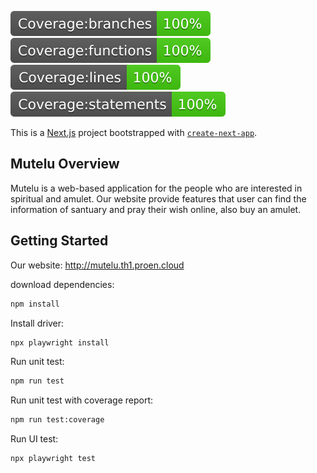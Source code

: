 ![Branches](.github/badges/badge-branches.svg)
![Functions](.github/badges/badge-functions.svg)
![Lines](.github/badges/badge-lines.svg)
![Statements](.github/badges/badge-statements.svg)

This is a [Next.js](https://nextjs.org/) project bootstrapped with [`create-next-app`](https://github.com/vercel/next.js/tree/canary/packages/create-next-app).


## Mutelu Overview

Mutelu is a web-based application for the people who are interested in spiritual and amulet. Our website provide features that user can find the information of santuary and pray their wish online, also buy an amulet.

## Getting Started
Our website: http://mutelu.th1.proen.cloud

download dependencies:
```bash
npm install
```
Install driver:
```bash
npx playwright install
```
Run unit test:
```bash
npm run test
```
Run unit test with coverage report:
```bash
npm run test:coverage
```
Run UI test:
```bash
npx playwright test
```

